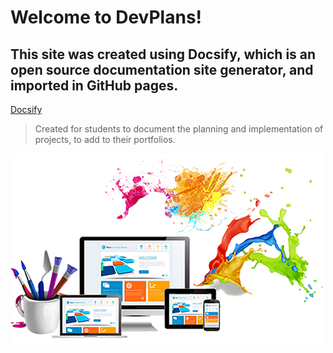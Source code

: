 # Welcome to DevPlans!

## This site was created using Docsify, which is an open source documentation site generator, and imported in GitHub pages. 
[Docsify](https://docsify.js.org)

> Created for students to document the planning and implementation of projects, to add to their portfolios.

![Welcome to DevPlans](./images/cover.jpg)

